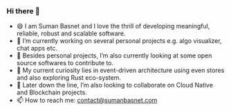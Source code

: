 ### Hi there 👋

- 😄 I am Suman Basnet and I love the thrill of developing meaningful, reliable, robust and scalable software.
- 👀 I’m currently working on several personal projects e.g. algo visualizer, chat apps etc.
- 🔭 Besides personal projects, I’m also currently looking at some open source softwares to contribute to.
- 🌱 My current curiosity lies in event-driven architecture using even stores and also exploring Rust eco-system.
- 👯 Later down the line, I’m also looking to collaborate on Cloud Native and Blockchain projects.
- 📫 How to reach me: [contact@sumanbasnet.com](mailto://contact@sumanbasnet.com)
